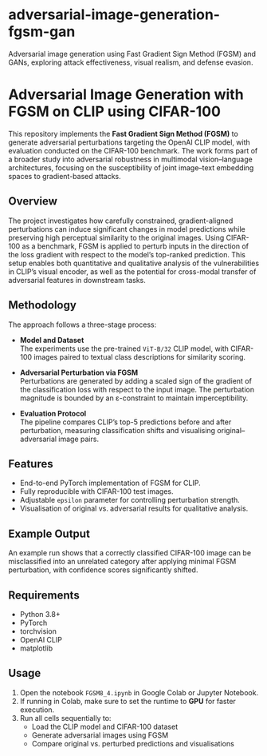 # adversarial-image-generation-fgsm-gan
Adversarial image generation using Fast Gradient Sign Method (FGSM) and GANs, exploring attack effectiveness, visual realism, and defense evasion.

# Adversarial Image Generation with FGSM on CLIP using CIFAR-100

This repository implements the **Fast Gradient Sign Method (FGSM)** to generate adversarial perturbations targeting the OpenAI CLIP model, with evaluation conducted on the CIFAR-100 benchmark. The work forms part of a broader study into adversarial robustness in multimodal vision–language architectures, focusing on the susceptibility of joint image–text embedding spaces to gradient-based attacks.

## Overview

The project investigates how carefully constrained, gradient-aligned perturbations can induce significant changes in model predictions while preserving high perceptual similarity to the original images. Using CIFAR-100 as a benchmark, FGSM is applied to perturb inputs in the direction of the loss gradient with respect to the model’s top-ranked prediction. This setup enables both quantitative and qualitative analysis of the vulnerabilities in CLIP’s visual encoder, as well as the potential for cross-modal transfer of adversarial features in downstream tasks.

## Methodology

The approach follows a three-stage process:

- **Model and Dataset**  
  The experiments use the pre-trained `ViT-B/32` CLIP model, with CIFAR-100 images paired to textual class descriptions for similarity scoring.

- **Adversarial Perturbation via FGSM**  
  Perturbations are generated by adding a scaled sign of the gradient of the classification loss with respect to the input image. The perturbation magnitude is bounded by an ε-constraint to maintain imperceptibility.

- **Evaluation Protocol**  
  The pipeline compares CLIP’s top-5 predictions before and after perturbation, measuring classification shifts and visualising original–adversarial image pairs.


## Features
- End-to-end PyTorch implementation of FGSM for CLIP.  
- Fully reproducible with CIFAR-100 test images.  
- Adjustable `epsilon` parameter for controlling perturbation strength.  
- Visualisation of original vs. adversarial results for qualitative analysis.

## Example Output
An example run shows that a correctly classified CIFAR-100 image can be misclassified into an unrelated category after applying minimal FGSM perturbation, with confidence scores significantly shifted.

## Requirements
- Python 3.8+
- PyTorch
- torchvision
- OpenAI CLIP
- matplotlib

## Usage
1. Open the notebook `FGSM8_4.ipynb` in Google Colab or Jupyter Notebook.  
2. If running in Colab, make sure to set the runtime to **GPU** for faster execution.  
3. Run all cells sequentially to:
   - Load the CLIP model and CIFAR-100 dataset
   - Generate adversarial images using FGSM
   - Compare original vs. perturbed predictions and visualisations

